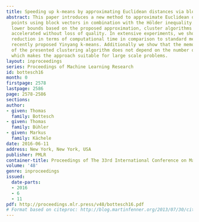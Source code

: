 ```yaml
---
title: Speeding up k-means by approximating Euclidean distances via block vectors
abstract: This paper introduces a new method to approximate Euclidean distances between
  points using block vectors in combination with the Hölder inequality. By defining
  lower bounds based on the proposed approximation, cluster algorithms can be considerably
  accelerated without loss of quality. In extensive experiments, we show a considerable
  reduction in terms of computational time in comparison to standard methods and the
  recently proposed Yinyang k-means. Additionally we show that the memory consumption
  of the presented clustering algorithm does not depend on the number of clusters,
  which makes the approach suitable for large scale problems.
layout: inproceedings
series: Proceedings of Machine Learning Research
id: bottesch16
month: 0
firstpage: 2578
lastpage: 2586
page: 2578-2586
sections: 
author:
- given: Thomas
  family: Bottesch
- given: Thomas
  family: Bühler
- given: Markus
  family: Kächele
date: 2016-06-11
address: New York, New York, USA
publisher: PMLR
container-title: Proceedings of The 33rd International Conference on Machine Learning
volume: '48'
genre: inproceedings
issued:
  date-parts:
  - 2016
  - 6
  - 11
pdf: http://proceedings.mlr.press/v48/bottesch16.pdf
# Format based on citeproc: http://blog.martinfenner.org/2013/07/30/citeproc-yaml-for-bibliographies/
---
```

